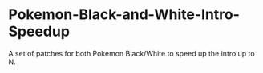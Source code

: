 # Pokemon-Black-and-White-Intro-Speedup
A set of patches for both Pokemon Black/White to speed up the intro up to N.
